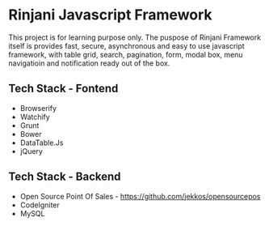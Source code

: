 # Rinjani Javascript Framework  #
This project is for learning purpose only.
The puspose of Rinjani Framework itself is provides fast, secure, asynchronous and easy to use javascript framework, with table grid, search, pagination, form, modal box, menu navigatioin and notification ready out of the box.

## Tech Stack - Fontend ##
- Browserify
- Watchify
- Grunt
- Bower
- DataTable.Js
- jQuery

## Tech Stack - Backend ##
- Open Source Point Of Sales - https://github.com/jekkos/opensourcepos
- CodeIgniter
- MySQL
